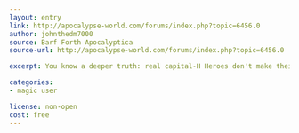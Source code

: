 ```yaml
---
layout: entry
link: http://apocalypse-world.com/forums/index.php?topic=6456.0
author: johnthedm7000
source: Barf Forth Apocalyptica
source-url: http://apocalypse-world.com/forums/index.php?topic=6456.0

excerpt: You know a deeper truth: real capital-H Heroes don't make their own luck. They take it.

categories:
- magic user

license: non-open
cost: free
---
```


